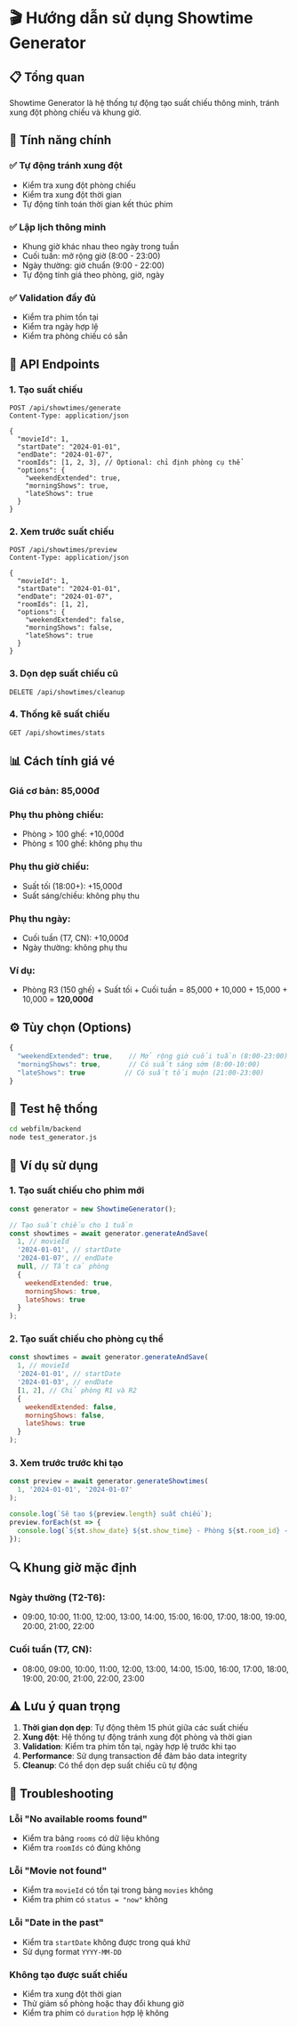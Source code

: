 # 🎬 Hướng dẫn sử dụng Showtime Generator

## 📋 Tổng quan

Showtime Generator là hệ thống tự động tạo suất chiếu thông minh, tránh xung đột phòng chiếu và khung giờ.

## 🚀 Tính năng chính

### ✅ Tự động tránh xung đột
- Kiểm tra xung đột phòng chiếu
- Kiểm tra xung đột thời gian
- Tự động tính toán thời gian kết thúc phim

### ✅ Lập lịch thông minh
- Khung giờ khác nhau theo ngày trong tuần
- Cuối tuần: mở rộng giờ (8:00 - 23:00)
- Ngày thường: giờ chuẩn (9:00 - 22:00)
- Tự động tính giá theo phòng, giờ, ngày

### ✅ Validation đầy đủ
- Kiểm tra phim tồn tại
- Kiểm tra ngày hợp lệ
- Kiểm tra phòng chiếu có sẵn

## 🔧 API Endpoints

### 1. Tạo suất chiếu
```http
POST /api/showtimes/generate
Content-Type: application/json

{
  "movieId": 1,
  "startDate": "2024-01-01",
  "endDate": "2024-01-07",
  "roomIds": [1, 2, 3], // Optional: chỉ định phòng cụ thể
  "options": {
    "weekendExtended": true,
    "morningShows": true,
    "lateShows": true
  }
}
```

### 2. Xem trước suất chiếu
```http
POST /api/showtimes/preview
Content-Type: application/json

{
  "movieId": 1,
  "startDate": "2024-01-01",
  "endDate": "2024-01-07",
  "roomIds": [1, 2],
  "options": {
    "weekendExtended": false,
    "morningShows": false,
    "lateShows": true
  }
}
```

### 3. Dọn dẹp suất chiếu cũ
```http
DELETE /api/showtimes/cleanup
```

### 4. Thống kê suất chiếu
```http
GET /api/showtimes/stats
```

## 📊 Cách tính giá vé

### Giá cơ bản: 85,000đ

### Phụ thu phòng chiếu:
- Phòng > 100 ghế: +10,000đ
- Phòng ≤ 100 ghế: không phụ thu

### Phụ thu giờ chiếu:
- Suất tối (18:00+): +15,000đ
- Suất sáng/chiều: không phụ thu

### Phụ thu ngày:
- Cuối tuần (T7, CN): +10,000đ
- Ngày thường: không phụ thu

### Ví dụ:
- Phòng R3 (150 ghế) + Suất tối + Cuối tuần = 85,000 + 10,000 + 15,000 + 10,000 = **120,000đ**

## ⚙️ Tùy chọn (Options)

```javascript
{
  "weekendExtended": true,    // Mở rộng giờ cuối tuần (8:00-23:00)
  "morningShows": true,       // Có suất sáng sớm (8:00-10:00)
  "lateShows": true          // Có suất tối muộn (21:00-23:00)
}
```

## 🧪 Test hệ thống

```bash
cd webfilm/backend
node test_generator.js
```

## 📝 Ví dụ sử dụng

### 1. Tạo suất chiếu cho phim mới
```javascript
const generator = new ShowtimeGenerator();

// Tạo suất chiếu cho 1 tuần
const showtimes = await generator.generateAndSave(
  1, // movieId
  '2024-01-01', // startDate
  '2024-01-07', // endDate
  null, // Tất cả phòng
  {
    weekendExtended: true,
    morningShows: true,
    lateShows: true
  }
);
```

### 2. Tạo suất chiếu cho phòng cụ thể
```javascript
const showtimes = await generator.generateAndSave(
  1, // movieId
  '2024-01-01', // startDate
  '2024-01-03', // endDate
  [1, 2], // Chỉ phòng R1 và R2
  {
    weekendExtended: false,
    morningShows: false,
    lateShows: true
  }
);
```

### 3. Xem trước trước khi tạo
```javascript
const preview = await generator.generateShowtimes(
  1, '2024-01-01', '2024-01-07'
);

console.log(`Sẽ tạo ${preview.length} suất chiếu`);
preview.forEach(st => {
  console.log(`${st.show_date} ${st.show_time} - Phòng ${st.room_id} - ${st.price}đ`);
});
```

## 🔍 Khung giờ mặc định

### Ngày thường (T2-T6):
- 09:00, 10:00, 11:00, 12:00, 13:00, 14:00, 15:00, 16:00, 17:00, 18:00, 19:00, 20:00, 21:00, 22:00

### Cuối tuần (T7, CN):
- 08:00, 09:00, 10:00, 11:00, 12:00, 13:00, 14:00, 15:00, 16:00, 17:00, 18:00, 19:00, 20:00, 21:00, 22:00, 23:00

## ⚠️ Lưu ý quan trọng

1. **Thời gian dọn dẹp**: Tự động thêm 15 phút giữa các suất chiếu
2. **Xung đột**: Hệ thống tự động tránh xung đột phòng và thời gian
3. **Validation**: Kiểm tra phim tồn tại, ngày hợp lệ trước khi tạo
4. **Performance**: Sử dụng transaction để đảm bảo data integrity
5. **Cleanup**: Có thể dọn dẹp suất chiếu cũ tự động

## 🐛 Troubleshooting

### Lỗi "No available rooms found"
- Kiểm tra bảng `rooms` có dữ liệu không
- Kiểm tra `roomIds` có đúng không

### Lỗi "Movie not found"
- Kiểm tra `movieId` có tồn tại trong bảng `movies` không
- Kiểm tra phim có `status = "now"` không

### Lỗi "Date in the past"
- Kiểm tra `startDate` không được trong quá khứ
- Sử dụng format `YYYY-MM-DD`

### Không tạo được suất chiếu
- Kiểm tra xung đột thời gian
- Thử giảm số phòng hoặc thay đổi khung giờ
- Kiểm tra phim có `duration` hợp lệ không
